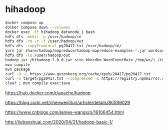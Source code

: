 # hihadoop


```sh
docker compose up
docker compose down --volumes
docker exec -it hihadoop_datanode_1 bash
hdfs dfs -mkdir -p /user/hadoop/in
hdfs dfs -rm -r -f /user/hadoop/out
hdfs dfs -copyFromLocal pg20417.txt /user/hadoop/in/
yarn jar share/hadoop/mapreduce/hadoop-mapreduce-examples-*.jar wordcount in out
hdfs dfs -ls /user/hadoop/out
hadoop jar /hihadoop-1.0.0.jar site.kkocdko.WordCountMain /tmp/wc/i /tmp/wc/o
mvn compile
mvn package
curl -O -L https://www.gutenberg.org/cache/epub/20417/pg20417.txt
curl -o target/pg20417.txt --compressed -L https://registry.npmmirror.com/typescript/5.4.2/files/lib/typescript.js
clear ; mvn compile exec:java
```

https://hub.docker.com/r/apache/hadoop

https://blog.csdn.net/chenweijiSun/article/details/80599029

https://www.cnblogs.com/james-wangx/p/16106454.html

http://liubaoshuai.com/2020/04/21/hadoop-basic-1/
